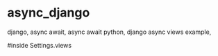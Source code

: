 # async_django
 django, async await, async await python, django async views example,


 #inside Settings.views
